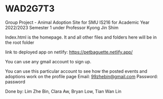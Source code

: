 # WAD2G7T3
Group Project - Animal Adoption Site for SMU IS216 for Academic Year 2022/2023 Semester 1 under Professor Kyong Jin Shim

Index.html is the homepage. It and all other files and folders here will be in the root folder

link to deployed app on netlify:
https://petbaguette.netlify.app/

You can use any gmail account to sign up.

You can use this particular account to see how the posted events and adoptions work on the profile page
Email: 99zhebin@gmail.com
Password: password

Done by:
Lim Zhe Bin,
Clara Aw,
Bryan Low,
Tian Wan Lin
